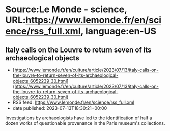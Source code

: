 # Source:Le Monde - science, URL:https://www.lemonde.fr/en/science/rss_full.xml, language:en-US

## Italy calls on the Louvre to return seven of its archaeological objects
 - [https://www.lemonde.fr/en/culture/article/2023/07/13/italy-calls-on-the-louvre-to-return-seven-of-its-archaeological-objects_6052239_30.html](https://www.lemonde.fr/en/culture/article/2023/07/13/italy-calls-on-the-louvre-to-return-seven-of-its-archaeological-objects_6052239_30.html)
 - RSS feed: https://www.lemonde.fr/en/science/rss_full.xml
 - date published: 2023-07-13T18:30:21+00:00

Investigations by archaeologists have led to the identification of half a dozen works of questionable provenance in the Paris museum's collections.

